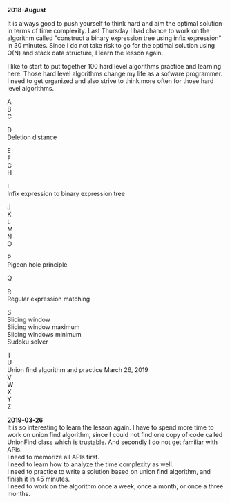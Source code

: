 **2018-August**<br>

It is always good to push yourself to think hard and aim the optimal solution in terms of time complexity. Last Thursday I had chance to work on the algorithm called "construct a binary expression tree using infix expression" in 30 minutes. Since I do not take risk to go for the optimal solution using O(N) and stack data structure, I learn the lesson again. 

I like to start to put together 100 hard level algorithms practice and learning here. Those hard level algorithms change my life as a sofware programmer. I need to get organized and also strive to think more often for those hard level algorithms. 

A<br>
B<br>
C<br>

D<br>
Deletion distance

E<br>
F<br>
G<br>
H<br>

I <br>
Infix expression to binary expression tree

J<br>
K<br>
L<br>
M<br>
N<br>
O<br>

P<br>
Pigeon hole principle

Q<br>

R<br>
Regular expression matching

S<br>
Sliding window<br>
Sliding window maximum<br>
Sliding windows minimum<br>
Sudoku solver<br>

T<br>
U<br>
Union find algorithm and practice March 26, 2019 <br>
V<br>
W<br>
X<br>
Y<br>
Z<br>

**2019-03-26**<br>
It is so interesting to learn the lesson again. I have to spend more time to work on union find algorithm, since I could not find one copy of code called UnionFind class which is trustable. And secondly I do not get familiar with APIs. <br>
I need to memorize all APIs first. <br>
I need to learn how to analyze the time complexity as well. <br>
I need to practice to write a solution based on union find algorithm, and finish it in 45 minutes. <br>
I need to work on the algorithm once a week, once a month, or once a three months. <br>

